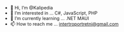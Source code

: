 - 👋 Hi, I’m @Kalipedia
- 👀 I’m interested in ... C#, JavaScript, PHP
- 🌱 I’m currently learning ... .NET MAUI
- 📫 How to reach me ... intertroportretni@gmail.com

 
